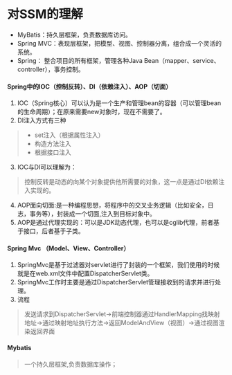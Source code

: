 # 对SSM的理解

- MyBatis：持久层框架，负责数据库访问。
- Spring MVC：表现层框架，把模型、视图、控制器分离，组合成一个灵活的系统。
- Spring： 整合项目的所有框架，管理各种Java Bean（mapper、service、controller），事务控制。


#### Spring中的IOC（控制反转）、DI（依赖注入）、AOP（切面）
1. IOC（Spring核心）可以认为是一个生产和管理bean的容器（可以管理bean的生命周期）；在原来需要new对象时，现在不需要了。
2. DI注入方式有三种
> - set注入（根据属性注入）
> - 构造方法注入
> - 根据接口注入 
3. IOC与DI可以理解为：
> 控制反转是动态的向某个对象提供他所需要的对象，这一点是通过DI依赖注入实现的。
4. AOP面向切面:是一种编程思想，将程序中的交叉业务逻辑（比如安全，日志，事务等），封装成一个切面,注入到目标对象中。
5. AOP是通过代理实现的：可以是JDK动态代理，也可以是cglib代理，前者基于接口，后者基于子类。
<!--more-->
#### Spring Mvc （Model、View、Controller）
1. SpringMvc是基于过滤器对servlet进行了封装的一个框架，我们使用的时候就是在web.xml文件中配置DispatcherServlet类。
2. SpringMvc工作时主要是通过DispatcherServlet管理接收到的请求并进行处理。
3. 流程
> 发送请求到DispatcherServlet->前端控制器通过HandlerMapping找映射地址->通过映射地址执行方法->返回ModelAndView（视图）->通过视图渲染返回界面

#### Mybatis
> 一个持久层框架,负责数据库操作；
